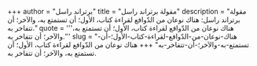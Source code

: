 +++
author = "برتراند راسل"
title = "مقولة برتراند راسل"
description = "مقولة برتراند راسل: هناك نوعان من الدّوافع لقراءة كتاب، الأول؛ أن تستمتع به، والآخر؛ أن تتفاخر به."
quote = '''هناك نوعان من الدّوافع لقراءة كتاب، الأول؛ أن تستمتع به، والآخر؛ أن تتفاخر به.''' 
slug = "هناك-نوعان-من-الدّوافع-لقراءة-كتاب-الأول؛-أن-تستمتع-به-والآخر؛-أن-تتفاخر-به"
+++
هناك نوعان من الدّوافع لقراءة كتاب، الأول؛ أن تستمتع به، والآخر؛ أن تتفاخر به.
